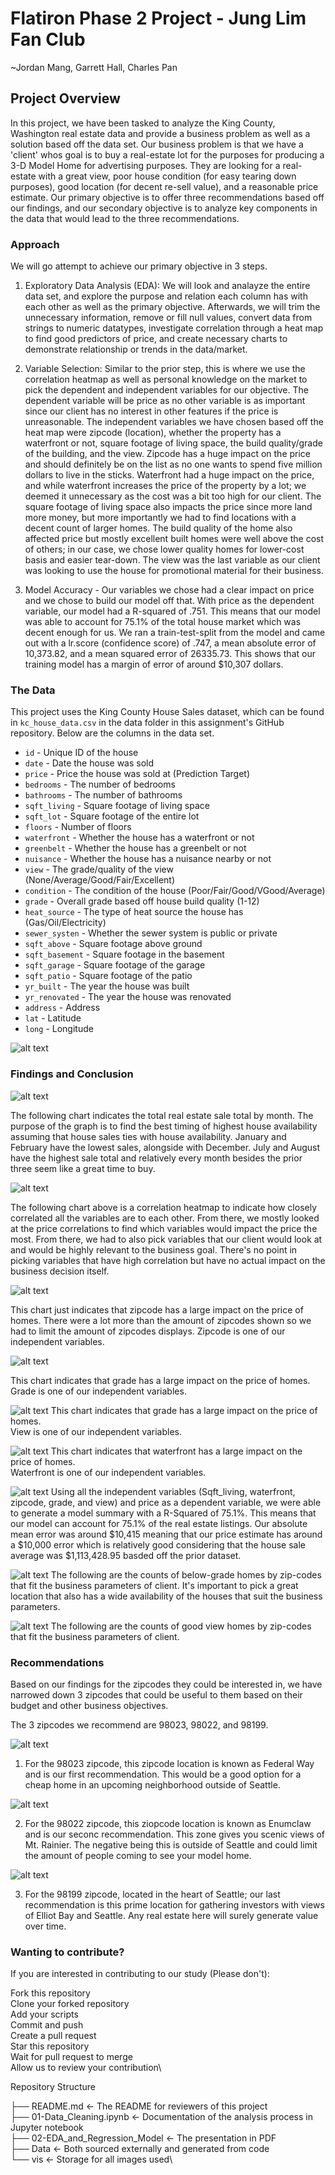 # Flatiron Phase 2 Project - Jung Lim Fan Club 
~Jordan Mang, Garrett Hall, Charles Pan


## Project Overview

In this project, we have been tasked to analyze the King County, Washington real estate data and provide a business problem as well as a solution based off the data set. Our business problem is that we have a 'client' whos goal is to buy a real-estate lot for the purposes for producing a 3-D Model Home for advertising purposes. They are looking for a real-estate with a great view, poor house condition (for easy tearing down purposes), good location (for decent re-sell value), and a reasonable price estimate. Our primary objective is to offer three recommendations based off our findings, and our secondary objective is to analyze key components in the data that would lead to the three recommendations.


### Approach

We will go attempt to achieve our primary objective in 3 steps.

1. Exploratory Data Analysis (EDA): We will look and analayze the entire data set, and explore the purpose and relation each column has with each other as well as the primary objective. Afterwards, we will trim the unnecessary information, remove or fill null values, convert data from strings to numeric datatypes, investigate correlation through a heat map to find good predictors of price, and create necessary charts to demonstrate relationship or trends in the data/market.

2. Variable Selection: Similar to the prior step, this is where we use the correlation heatmap as well as personal knowledge on the market to pick the dependent and independent variables for our objective. The dependent variable will be price as no other variable is as important since our client has no interest in other features if the price is unreasonable. The independent variables we have chosen based off the heat map were zipcode (location), whether the property has a waterfront or not, square footage of living space, the build quality/grade of the building, and the view. Zipcode has a huge impact on the price and should definitely be on the list as no one wants to spend five million dollars to live in the sticks. Waterfront had a huge impact on the price, and while waterfront increases the price of the property by a lot; we deemed it unnecessary as the cost was a bit too high for our client. The square footage of living space also impacts the price since more land more money, but more importantly we had to find locations with a decent count of larger homes. The build quality of the home also affected price but mostly excellent built homes were well above the cost of others; in our case, we chose lower quality homes for lower-cost basis and easier tear-down. The view was the last variable as our client was looking to use the house for promotional material for their business.

3. Model Accuracy - Our variables we chose had a clear impact on price and we chose to build our model off that. With price as the dependent variable, our model had a R-squared of .751. This means that our model was able to account for 75.1% of the total house market which was decent enough for us. We ran a train-test-split from the model and came out with a lr.score (confidence score) of .747, a mean absolute error of 10,373.82, and a mean squared error of 26335.73. This shows that our training model has a margin of error of around $10,307 dollars.


### The Data

This project uses the King County House Sales dataset, which can be found in  `kc_house_data.csv` in the data folder in this assignment's GitHub repository. Below are the columns in the data set.

* `id` - Unique ID of the house
* `date` - Date the house was sold
* `price` - Price the house was sold at (Prediction Target)
* `bedrooms` - The number of bedrooms
* `bathrooms` - The number of bathrooms
* `sqft_living` - Square footage of living space
* `sqft_lot` - Square footage of the entire lot
* `floors` - Number of floors
* `waterfront` - Whether the house has a waterfront or not
* `greenbelt` - Whether the house has a greenbelt or not
* `nuisance` - Whether the house has a nuisance nearby or not
* `view` - The grade/quality of the view (None/Average/Good/Fair/Excellent)
* `condition` - The condition of the house (Poor/Fair/Good/VGood/Average)
* `grade` - Overall grade based off house build quality (1-12) 
* `heat_source` - The type of heat source the house has (Gas/Oil/Electricity)
* `sewer_systen` - Whether the sewer system is public or private
* `sqft_above` - Square footage above ground
* `sqft_basement` - Square footage in the basement
* `sqft_garage` - Square footage of the garage
* `sqft_patio` - Square footage of the patio
* `yr_built` - The year the house was built
* `yr_renovated` - The year the house was renovated
* `address` - Address
* `lat` - Latitude
* `long` - Longitude

![alt text](./vis/head.png)

### Findings and Conclusion

![alt text](./vis/salesbymonth.png)

The following chart indicates the total real estate sale total by month. The purpose of the graph is to find the best timing of highest house availability assuming that house sales ties with house availability. January and February have the lowest sales, alongside with December. July and August have the highest sale total and relatively every month besides the prior three seem like a great time to buy.

![alt text](./vis/corrmat2.png)

The following chart above is a correlation heatmap to indicate how closely correlated all the variables are to each other. From there, we mostly looked at the price correlations to find which variables would impact the price the most. From there, we had to also pick variables that our client would look at and would be highly relevant to the business goal. There's no point in picking variables that have high correlation but have no actual impact on the business decision itself.

![alt text](./vis/zipcodetoprice.png)

This chart just indicates that zipcode has a large impact on the price of homes. There were a lot more than the amount of zipcodes shown so we had to limit the amount of zipcodes displays. Zipcode is one of our independent variables.

![alt text](./vis/gradetoprice.png)

This chart indicates that grade has a large impact on the price of homes.\
Grade is one of our independent variables.

![alt text](./vis/viewtoprice.png)
This chart indicates that grade has a large impact on the price of homes.\
View is one of our independent variables.

![alt text](./vis/waterfronttoprice.png)
This chart indicates that waterfront has a large impact on the price of homes.\
Waterfront is one of our independent variables.

![alt text](./vis/modelsummary.png)
Using all the independent variables (Sqft_living, waterfront, zipcode, grade, and view) and price as a dependent variable, we were able to generate a model summary with a R-Squared of 75.1%. This means that our model can account for 75.1% of the real estate listings. Our absolute mean error was around $10,415 meaning that our price estimate has around a $10,000 error which is relatively good considering that the house sale average was $1,113,428.95 basded off the prior dataset.

![alt text](./vis/count_of_below_grade_home.png)
The following are the counts of below-grade homes by zip-codes that fit the business parameters of client. It's important to pick a great location that also has a wide availability of the houses that suit the business parameters.

![alt text](./vis/count_of_good_views.png)
The following are the counts of good view homes by zip-codes that fit the business parameters of client. 


### Recommendations

Based on our findings for the zipcodes they could be interested in, we have narrowed down 3 zipcodes that could be useful to them based on their budget and other business objectives.

The 3 zipcodes we recommend are 98023, 98022, and 98199.

![alt text](./vis/Federalway.png)

1. For the 98023 zipcode, this zipcode location is known as Federal Way and is our first recommendation. This would be a good option for a cheap home in an upcoming neighborhood outside of Seattle.

![alt text](./vis/Enumclaw.png)

2. For the 98022 zipcode, this ziopcode location is known as Enumclaw and is our seconc recommendation. This zone gives you scenic views of Mt. Rainier. The negative being this is outside of Seattle and could limit the amount of people coming to see your model home.

![alt text](./vis/Seattle.png)

3. For the 98199 zipcode, located in the heart of Seattle; our last recommendation is this prime location for gathering investors with views of Elliot Bay and Seattle. Any real estate here will surely generate value over time.


### Wanting to contribute?

If you are interested in contributing to our study (Please don't):

Fork this repository\
Clone your forked repository\
Add your scripts\
Commit and push\
Create a pull request\
Star this repository\
Wait for pull request to merge\
Allow us to review your contribution\

Repository Structure

├── README.md <- The README for reviewers of this project\
├── 01-Data_Cleaning.ipynb <- Documentation of the analysis process in Jupyter notebook\
├── 02-EDA_and_Regression_Model <- The presentation in PDF\
├── Data <- Both sourced externally and generated from code\
└── vis <- Storage for all images used\